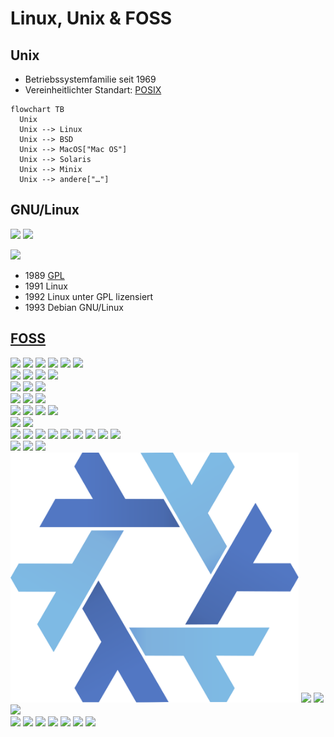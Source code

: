 # Linux, Unix & FOSS

## Unix

* Betriebssystemfamilie seit 1969
* Vereinheitlichter Standart: [POSIX](https://de.wikipedia.org/wiki/Portable_Operating_System_Interface)

```mermaid
flowchart TB
  Unix
  Unix --> Linux
  Unix --> BSD
  Unix --> MacOS["Mac OS"]
  Unix --> Solaris
  Unix --> Minix
  Unix --> andere["…"]
```

## GNU/Linux

![](https://upload.wikimedia.org/wikipedia/commons/thumb/c/cf/Portrait_-_Denmark_DTU_2007-3-31.jpg/220px-Portrait_-_Denmark_DTU_2007-3-31.jpg)
![](https://upload.wikimedia.org/wikipedia/commons/thumb/0/01/LinuxCon_Europe_Linus_Torvalds_03_%28cropped%29.jpg/172px-LinuxCon_Europe_Linus_Torvalds_03_%28cropped%29.jpg)

![](https://upload.wikimedia.org/wikipedia/commons/thumb/9/93/GPLv3_Logo.svg/220px-GPLv3_Logo.svg.png)

* 1989 [GPL](https://de.wikipedia.org/wiki/GNU_General_Public_License)
* 1991 Linux
* 1992 Linux unter GPL lizensiert
* 1993 Debian GNU/Linux

<!--<img src="https://upload.wikimedia.org/wikipedia/commons/thumb/4/4a/Debian-OpenLogo.svg/800px-Debian-OpenLogo.svg.png" style="max-height: 10vh"/>-->

## [FOSS](https://de.wikipedia.org/wiki/Free/Libre_Open_Source_Software)

<img src="https://upload.wikimedia.org/wikipedia/commons/thumb/a/a0/Firefox_logo%2C_2019.svg/150px-Firefox_logo%2C_2019.svg.png" style="max-height: 10vh"/>
<img src="https://upload.wikimedia.org/wikipedia/commons/thumb/f/fe/Chromium_Material_Icon.svg/1024px-Chromium_Material_Icon.svg.png" style="max-height: 10vh"/>
<img src="https://upload.wikimedia.org/wikipedia/commons/thumb/e/e6/VLC_Icon.svg/800px-VLC_Icon.svg.png" style="max-height: 10vh"/>
<img src="https://upload.wikimedia.org/wikipedia/commons/thumb/3/3c/Logo_Blender.svg/1920px-Logo_Blender.svg.png" style="max-height: 5vh"/>
<img src="https://upload.wikimedia.org/wikipedia/commons/thumb/4/45/The_GIMP_icon_-_gnome.svg/1024px-The_GIMP_icon_-_gnome.svg.png" style="max-height: 10vh"/>
<img src="https://upload.wikimedia.org/wikipedia/commons/thumb/9/9a/ImageMagick_logo.svg/800px-ImageMagick_logo.svg.png" style="max-height: 10vh"/>
<br/>
<img src="https://upload.wikimedia.org/wikipedia/commons/e/e1/Thunderbird_Logo%2C_2018.svg" style="max-height: 10vh"/>
<img src="https://upload.wikimedia.org/wikipedia/commons/8/8d/Signal-Logo.svg" style="max-height: 10vh"/>
<img src="https://upload.wikimedia.org/wikipedia/commons/thumb/0/02/LibreOffice_Logo_Flat.svg/1920px-LibreOffice_Logo_Flat.svg.png" style="max-height: 9vh"/>
<img src="https://upload.wikimedia.org/wikipedia/commons/thumb/6/68/TeX_logo.svg/1920px-TeX_logo.svg.png" style="max-height: 8vh"/>
<br/>
<img src="https://upload.wikimedia.org/wikipedia/commons/thumb/6/60/Nextcloud_Logo.svg/1280px-Nextcloud_Logo.svg.png" style="max-height: 10vh"/>
<img src="https://upload.wikimedia.org/wikipedia/commons/thumb/d/dd/MediaWiki-2020-logo.svg/800px-MediaWiki-2020-logo.svg.png" style="max-height: 10vh"/>
<img src="https://upload.wikimedia.org/wikipedia/commons/thumb/2/20/WordPress_logo.svg/1920px-WordPress_logo.svg.png" style="max-height: 8vh"/>
<br/>
<img src="https://upload.wikimedia.org/wikipedia/commons/thumb/1/10/Apache_HTTP_server_logo_%282019-present%29.svg/1920px-Apache_HTTP_server_logo_%282019-present%29.svg.png" style="max-height: 10vh"/>
<img src="https://upload.wikimedia.org/wikipedia/commons/thumb/c/c5/Nginx_logo.svg/1920px-Nginx_logo.svg.png" style="max-height: 6vh"/>
<img src="https://www.isc.org/images/bind9.png" style="max-height: 10vh"/>
<br/>
<img src="https://upload.wikimedia.org/wikipedia/de/thumb/4/4b/Postgresql.svg/1024px-Postgresql.svg.png" style="max-height: 10vh"/>
<img src="https://upload.wikimedia.org/wikipedia/de/thumb/d/dd/MySQL_logo.svg/1280px-MySQL_logo.svg.png" style="max-height: 10vh"/>
<img src="https://upload.wikimedia.org/wikipedia/commons/thumb/c/ca/MariaDB_colour_logo.svg/1920px-MariaDB_colour_logo.svg.png" style="max-height: 8vh"/>
<img src="https://upload.wikimedia.org/wikipedia/commons/thumb/3/38/SQLite370.svg/1920px-SQLite370.svg.png" style="max-height: 10vh"/>
<br/>
<img src="https://upload.wikimedia.org/wikipedia/commons/thumb/e/e0/Git-logo.svg/1920px-Git-logo.svg.png" style="max-height: 10vh"/>
<img src="https://upload.wikimedia.org/wikipedia/commons/thumb/4/4e/Docker_%28container_engine%29_logo.svg/1920px-Docker_%28container_engine%29_logo.svg.png" style="max-height: 10vh"/>
<br/>
<img src="https://upload.wikimedia.org/wikipedia/de/thumb/e/e1/Java-Logo.svg/800px-Java-Logo.svg.png" style="max-height: 10vh"/>
<img src="https://upload.wikimedia.org/wikipedia/commons/thumb/f/f8/Python_logo_and_wordmark.svg/1920px-Python_logo_and_wordmark.svg.png" style="max-height: 8vh"/>
<img src="https://upload.wikimedia.org/wikipedia/commons/thumb/8/82/Gnu-bash-logo.svg/1920px-Gnu-bash-logo.svg.png" style="max-height: 10vh"/>
<img src="https://upload.wikimedia.org/wikipedia/commons/thumb/2/27/PHP-logo.svg/1920px-PHP-logo.svg.png" style="max-height: 8vh"/>
<img src="https://upload.wikimedia.org/wikipedia/commons/thumb/d/db/Npm-logo.svg/1920px-Npm-logo.svg.png" style="max-height: 6vh"/>
<img src="https://upload.wikimedia.org/wikipedia/commons/thumb/6/67/TypeScript_Logo.svg/1920px-TypeScript_Logo.svg.png" style="max-height: 5vh"/>
<img src="https://upload.wikimedia.org/wikipedia/commons/thumb/a/af/GNU_Compiler_Collection_logo.svg/800px-GNU_Compiler_Collection_logo.svg.png" style="max-height: 10vh"/>
<img src="https://upload.wikimedia.org/wikipedia/commons/thumb/d/d5/Rust_programming_language_black_logo.svg/1024px-Rust_programming_language_black_logo.svg.png" style="max-height: 10vh"/>
<img src="https://upload.wikimedia.org/wikipedia/commons/thumb/5/5d/Clojure_logo.svg/1024px-Clojure_logo.svg.png" style="max-height: 10vh"/>
<br/>
<img src="https://upload.wikimedia.org/wikipedia/commons/thumb/b/bd/Puppet_transparent_logo.svg/1920px-Puppet_transparent_logo.svg.png" style="max-height: 10vh"/>
<img src="https://upload.wikimedia.org/wikipedia/commons/thumb/2/24/Ansible_logo.svg/800px-Ansible_logo.svg.png" style="max-height: 10vh"/>
<img src="https://upload.wikimedia.org/wikipedia/commons/thumb/6/64/SaltStack_logo_blk_2k.png/1920px-SaltStack_logo_blk_2k.png" style="max-height: 4vh"/>
<img src="https://raw.githubusercontent.com/NixOS/nixos-artwork/master/logo/nix-snowflake.svg" style="height: 10vh"/>
<img src="https://upload.wikimedia.org/wikipedia/de/thumb/6/6b/GnuPG.svg/1920px-GnuPG.svg.png" style="max-height: 6vh"/>
<img src="https://upload.wikimedia.org/wikipedia/commons/thumb/6/6a/OpenSSL_logo.svg/1920px-OpenSSL_logo.svg.png" style="max-height: 8vh"/>
<img src="https://upload.wikimedia.org/wikipedia/commons/thumb/f/f5/OpenVPN_logo.svg/1920px-OpenVPN_logo.svg.png" style="max-height: 5vh"/>
<br/>
<img src="https://upload.wikimedia.org/wikipedia/commons/thumb/6/64/Android_logo_2019_%28stacked%29.svg/1024px-Android_logo_2019_%28stacked%29.svg.png" style="max-height: 10vh"/>
<img src="https://upload.wikimedia.org/wikipedia/commons/f/f3/LineageOS_Logo.svg" style="max-height: 8vh"/>
<img src="https://upload.wikimedia.org/wikipedia/commons/thumb/8/84/OpenWrt_Logo.svg/1920px-OpenWrt_Logo.svg.png" style="max-height: 4vh"/>
<img src="https://upload.wikimedia.org/wikipedia/de/thumb/f/f0/NetBSD_Logo.svg/1280px-NetBSD_Logo.svg.png" style="max-height: 10vh"/>
<img src="https://upload.wikimedia.org/wikipedia/commons/thumb/4/40/Daemon-phk.svg/800px-Daemon-phk.svg.png" style="max-height: 10vh"/>
<img src="https://upload.wikimedia.org/wikipedia/commons/c/c3/Puffyanim.gif" style="max-height: 10vh"/>
<img src="https://upload.wikimedia.org/wikipedia/commons/thumb/2/2c/OpenSolaris_Logo.svg/1024px-OpenSolaris_Logo.svg.png" style="max-height: 8vh"/>
